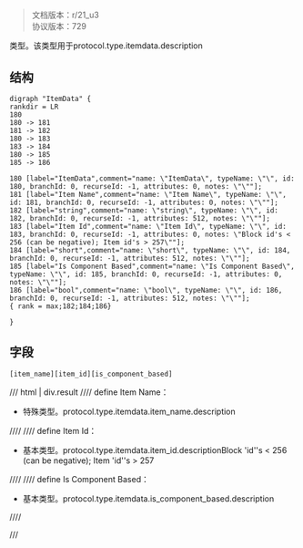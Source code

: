 # <!-- md:samp ItemData -->

> 文档版本：r/21_u3<br/>协议版本：729

<!-- md:samp ItemData -->类型。该类型用于protocol.type.itemdata.description

## 结构

```viz
digraph "ItemData" {
rankdir = LR
180
180 -> 181
181 -> 182
180 -> 183
183 -> 184
180 -> 185
185 -> 186

180 [label="ItemData",comment="name: \"ItemData\", typeName: \"\", id: 180, branchId: 0, recurseId: -1, attributes: 0, notes: \"\""];
181 [label="Item Name",comment="name: \"Item Name\", typeName: \"\", id: 181, branchId: 0, recurseId: -1, attributes: 0, notes: \"\""];
182 [label="string",comment="name: \"string\", typeName: \"\", id: 182, branchId: 0, recurseId: -1, attributes: 512, notes: \"\""];
183 [label="Item Id",comment="name: \"Item Id\", typeName: \"\", id: 183, branchId: 0, recurseId: -1, attributes: 0, notes: \"Block id's < 256 (can be negative); Item id's > 257\""];
184 [label="short",comment="name: \"short\", typeName: \"\", id: 184, branchId: 0, recurseId: -1, attributes: 512, notes: \"\""];
185 [label="Is Component Based",comment="name: \"Is Component Based\", typeName: \"\", id: 185, branchId: 0, recurseId: -1, attributes: 0, notes: \"\""];
186 [label="bool",comment="name: \"bool\", typeName: \"\", id: 186, branchId: 0, recurseId: -1, attributes: 512, notes: \"\""];
{ rank = max;182;184;186}

}

```

## 字段

```title='ItemData'
[item_name][item_id][is_component_based]
```

/// html | div.result
//// define
Item Name：[<!-- md:samp string -->](../types/string.md)

- 特殊类型。protocol.type.itemdata.item_name.description


////
//// define
Item Id：<!-- md:samp short -->

- 基本类型。protocol.type.itemdata.item_id.descriptionBlock 'id''s < 256 (can be negative); Item 'id''s > 257


////
//// define
Is Component Based：<!-- md:samp bool -->

- 基本类型。protocol.type.itemdata.is_component_based.description


////

///

